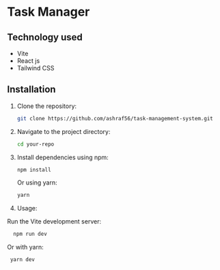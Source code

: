 

# Task Manager

## Technology used
 - Vite
 - React js
 - Tailwind CSS

## Installation

1. Clone the repository:

   ```bash
   git clone https://github.com/ashraf56/task-management-system.git
   ```

2. Navigate to the project directory:

   ```bash
   cd your-repo
   ```

3. Install dependencies using npm:

   ```bash
   npm install
   ```

   Or using yarn:

   ```bash
   yarn
   ```

4. Usage:

 Run the Vite development server:


 ```bash
   npm run dev
   ```
Or with yarn:

 ```bash
  yarn dev
   ```

